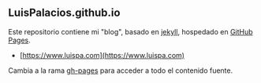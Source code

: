 ## LuisPalacios.github.io

Este repositorio contiene mi "blog", basado en [jekyll](http://jekyllrb.com), hospedado en [GitHub Pages](https://pages.github.com).

* [https://www.luispa.com](https://www.luispa.com)

Cambia a la rama [gh-pages](https://github.com/LuisPalacios/LuisPalacios.github.io/tree/gh-pages) para acceder a todo el contenido fuente.
